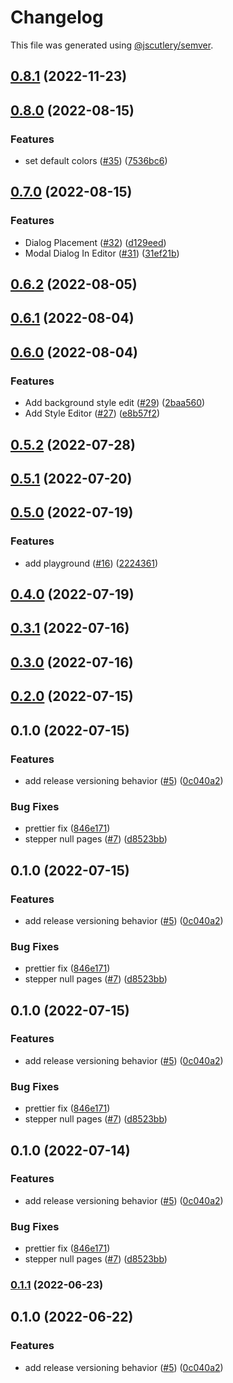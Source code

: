# Changelog

This file was generated using [@jscutlery/semver](https://github.com/jscutlery/semver).

## [0.8.1](https://github.com/Samelogic/microsurveys/compare/types-0.8.0...types-0.8.1) (2022-11-23)

## [0.8.0](https://github.com/Samelogic/microsurveys/compare/types-0.7.0...types-0.8.0) (2022-08-15)


### Features

* set default colors ([#35](https://github.com/Samelogic/microsurveys/issues/35)) ([7536bc6](https://github.com/Samelogic/microsurveys/commit/7536bc6c0af75083c03f83d86f318500c8a6b86a))

## [0.7.0](https://github.com/Samelogic/microsurveys/compare/types-0.6.2...types-0.7.0) (2022-08-15)

### Features

- Dialog Placement ([#32](https://github.com/Samelogic/microsurveys/issues/32)) ([d129eed](https://github.com/Samelogic/microsurveys/commit/d129eed4958dfd8ff33c2f3e0f15e46103246494))
- Modal Dialog In Editor ([#31](https://github.com/Samelogic/microsurveys/issues/31)) ([31ef21b](https://github.com/Samelogic/microsurveys/commit/31ef21b892fbab85f029f24a507466595ae7dc34))

## [0.6.2](https://github.com/Samelogic/microsurveys/compare/types-0.6.1...types-0.6.2) (2022-08-05)

## [0.6.1](https://github.com/Samelogic/microsurveys/compare/types-0.6.0...types-0.6.1) (2022-08-04)

## [0.6.0](https://github.com/Samelogic/microsurveys/compare/types-0.5.2...types-0.6.0) (2022-08-04)

### Features

- Add background style edit ([#29](https://github.com/Samelogic/microsurveys/issues/29)) ([2baa560](https://github.com/Samelogic/microsurveys/commit/2baa560b2788df9298115c4fba0e4bbdacb84b7a))
- Add Style Editor ([#27](https://github.com/Samelogic/microsurveys/issues/27)) ([e8b57f2](https://github.com/Samelogic/microsurveys/commit/e8b57f23275f4d4544e28d768b6e2a5323b42e8d))

## [0.5.2](https://github.com/Samelogic/microsurveys/compare/types-0.5.1...types-0.5.2) (2022-07-28)

## [0.5.1](https://github.com/Samelogic/microsurveys/compare/types-0.5.0...types-0.5.1) (2022-07-20)

## [0.5.0](https://github.com/Samelogic/microsurveys/compare/types-0.4.0...types-0.5.0) (2022-07-19)

### Features

- add playground ([#16](https://github.com/Samelogic/microsurveys/issues/16)) ([2224361](https://github.com/Samelogic/microsurveys/commit/2224361fdeb09fbc8f41226b6f07c8c12d09dd95))

## [0.4.0](https://github.com/Samelogic/microsurveys/compare/types-0.3.1...types-0.4.0) (2022-07-19)

## [0.3.1](https://github.com/Samelogic/microsurveys/compare/types-0.3.0...types-0.3.1) (2022-07-16)

## [0.3.0](https://github.com/Samelogic/microsurveys/compare/types-0.2.0...types-0.3.0) (2022-07-16)

## [0.2.0](https://github.com/Samelogic/microsurveys/compare/types-0.1.0...types-0.2.0) (2022-07-15)

## 0.1.0 (2022-07-15)

### Features

- add release versioning behavior ([#5](https://github.com/Samelogic/microsurveys/issues/5)) ([0c040a2](https://github.com/Samelogic/microsurveys/commit/0c040a28f3c88f03e3c2d48bf1cc5ca0d0145d9a))

### Bug Fixes

- prettier fix ([846e171](https://github.com/Samelogic/microsurveys/commit/846e171a7e84b2bfbee81bf39d367149954df183))
- stepper null pages ([#7](https://github.com/Samelogic/microsurveys/issues/7)) ([d8523bb](https://github.com/Samelogic/microsurveys/commit/d8523bbbbbecedae4eae0b6c4328e4114c4510b7))

## 0.1.0 (2022-07-15)

### Features

- add release versioning behavior ([#5](https://github.com/Samelogic/microsurveys/issues/5)) ([0c040a2](https://github.com/Samelogic/microsurveys/commit/0c040a28f3c88f03e3c2d48bf1cc5ca0d0145d9a))

### Bug Fixes

- prettier fix ([846e171](https://github.com/Samelogic/microsurveys/commit/846e171a7e84b2bfbee81bf39d367149954df183))
- stepper null pages ([#7](https://github.com/Samelogic/microsurveys/issues/7)) ([d8523bb](https://github.com/Samelogic/microsurveys/commit/d8523bbbbbecedae4eae0b6c4328e4114c4510b7))

## 0.1.0 (2022-07-15)

### Features

- add release versioning behavior ([#5](https://github.com/Samelogic/microsurveys/issues/5)) ([0c040a2](https://github.com/Samelogic/microsurveys/commit/0c040a28f3c88f03e3c2d48bf1cc5ca0d0145d9a))

### Bug Fixes

- prettier fix ([846e171](https://github.com/Samelogic/microsurveys/commit/846e171a7e84b2bfbee81bf39d367149954df183))
- stepper null pages ([#7](https://github.com/Samelogic/microsurveys/issues/7)) ([d8523bb](https://github.com/Samelogic/microsurveys/commit/d8523bbbbbecedae4eae0b6c4328e4114c4510b7))

## 0.1.0 (2022-07-14)

### Features

- add release versioning behavior ([#5](https://github.com/Samelogic/microsurveys/issues/5)) ([0c040a2](https://github.com/Samelogic/microsurveys/commit/0c040a28f3c88f03e3c2d48bf1cc5ca0d0145d9a))

### Bug Fixes

- prettier fix ([846e171](https://github.com/Samelogic/microsurveys/commit/846e171a7e84b2bfbee81bf39d367149954df183))
- stepper null pages ([#7](https://github.com/Samelogic/microsurveys/issues/7)) ([d8523bb](https://github.com/Samelogic/microsurveys/commit/d8523bbbbbecedae4eae0b6c4328e4114c4510b7))

### [0.1.1](https://github.com/Samelogic/microsurveys/compare/types-0.1.0...types-0.1.1) (2022-06-23)

## 0.1.0 (2022-06-22)

### Features

- add release versioning behavior ([#5](https://github.com/Samelogic/microsurveys/issues/5)) ([0c040a2](https://github.com/Samelogic/microsurveys/commit/0c040a28f3c88f03e3c2d48bf1cc5ca0d0145d9a))
